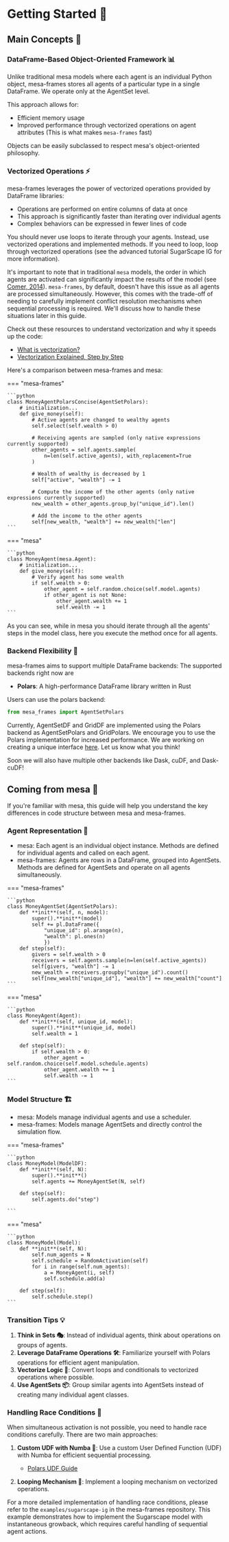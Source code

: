 # Getting Started 🚀

## Main Concepts 🧠

### DataFrame-Based Object-Oriented Framework 📊

Unlike traditional mesa models where each agent is an individual Python object, mesa-frames stores all agents of a particular type in a single DataFrame. We operate only at the AgentSet level.

This approach allows for:

- Efficient memory usage
- Improved performance through vectorized operations on agent attributes (This is what makes `mesa-frames` fast)

Objects can be easily subclassed to respect mesa's object-oriented philosophy.

### Vectorized Operations ⚡

mesa-frames leverages the power of vectorized operations provided by DataFrame libraries:

- Operations are performed on entire columns of data at once
- This approach is significantly faster than iterating over individual agents
- Complex behaviors can be expressed in fewer lines of code

You should never use loops to iterate through your agents. Instead, use vectorized operations and implemented methods. If you need to loop, loop through vectorized operations (see the advanced tutorial SugarScape IG for more information).

It's important to note that in traditional `mesa` models, the order in which agents are activated can significantly impact the results of the model (see [Comer, 2014](http://mars.gmu.edu/bitstream/handle/1920/9070/Comer_gmu_0883E_10539.pdf)). `mesa-frames`, by default, doesn't have this issue as all agents are processed simultaneously. However, this comes with the trade-off of needing to carefully implement conflict resolution mechanisms when sequential processing is required. We'll discuss how to handle these situations later in this guide.

Check out these resources to understand vectorization and why it speeds up the code:

- [What is vectorization?](https://stackoverflow.com/a/1422181)
- [Vectorization Explained, Step by Step](https://machinelearningcompass.com/machine_learning_math/vectorization/)

Here's a comparison between mesa-frames and mesa:



=== "mesa-frames"

    ```python
    class MoneyAgentPolarsConcise(AgentSetPolars): 
        # initialization...
        def give_money(self):
            # Active agents are changed to wealthy agents
            self.select(self.wealth > 0)

            # Receiving agents are sampled (only native expressions currently supported)
            other_agents = self.agents.sample(
                n=len(self.active_agents), with_replacement=True
            )

            # Wealth of wealthy is decreased by 1
            self["active", "wealth"] -= 1

            # Compute the income of the other agents (only native expressions currently supported)
            new_wealth = other_agents.group_by("unique_id").len()

            # Add the income to the other agents
            self[new_wealth, "wealth"] += new_wealth["len"]
    ```

=== "mesa"

    ```python
    class MoneyAgent(mesa.Agent): 
        # initialization...
        def give_money(self):
            # Verify agent has some wealth
            if self.wealth > 0:
                other_agent = self.random.choice(self.model.agents)
                if other_agent is not None:
                    other_agent.wealth += 1
                    self.wealth -= 1
    ```

As you can see, while in mesa you should iterate through all the agents' steps in the model class, here you execute the method once for all agents.

### Backend Flexibility 🔄

mesa-frames aims to support multiple DataFrame backends:
The supported backends right now are

- **Polars**: A high-performance DataFrame library written in Rust

Users can use the polars backend:

```python
from mesa_frames import AgentSetPolars
```

Currently, AgentSetDF and GridDF are implemented using the Polars backend as AgentSetPolars and GridPolars.
We encourage you to use the Polars implementation for increased performance. We are working on creating a unique interface [here](https://github.com/projectmesa/mesa-frames/discussions/12). Let us know what you think!

Soon we will also have multiple other backends like Dask, cuDF, and Dask-cuDF!

## Coming from mesa 🔀

If you're familiar with mesa, this guide will help you understand the key differences in code structure between mesa and mesa-frames.

### Agent Representation 👥

- mesa: Each agent is an individual object instance. Methods are defined for individual agents and called on each agent.
- mesa-frames: Agents are rows in a DataFrame, grouped into AgentSets. Methods are defined for AgentSets and operate on all agents simultaneously.

=== "mesa-frames"

    ```python
    class MoneyAgentSet(AgentSetPolars):
        def **init**(self, n, model):
            super().**init**(model)
            self += pl.DataFrame({
                "unique_id": pl.arange(n),
                "wealth": pl.ones(n)
                })
        def step(self):
            givers = self.wealth > 0
            receivers = self.agents.sample(n=len(self.active_agents))
            self[givers, "wealth"] -= 1
            new_wealth = receivers.groupby("unique_id").count()
            self[new_wealth["unique_id"], "wealth"] += new_wealth["count"]
    ```

=== "mesa"

    ```python
    class MoneyAgent(Agent):
        def **init**(self, unique_id, model):
            super().**init**(unique_id, model)
            self.wealth = 1

        def step(self):
            if self.wealth > 0:
                other_agent = self.random.choice(self.model.schedule.agents)
                other_agent.wealth += 1
                self.wealth -= 1
    ```

### Model Structure 🏗️

- mesa: Models manage individual agents and use a scheduler.
- mesa-frames: Models manage AgentSets and directly control the simulation flow.

=== "mesa-frames"

    ```python
    class MoneyModel(ModelDF):
        def **init**(self, N):
            super().**init**()
            self.agents += MoneyAgentSet(N, self)

        def step(self):
            self.agents.do("step")

    ```

=== "mesa"

    ```python
    class MoneyModel(Model):
        def **init**(self, N):
            self.num_agents = N
            self.schedule = RandomActivation(self)
            for i in range(self.num_agents):
                a = MoneyAgent(i, self)
                self.schedule.add(a)

        def step(self):
            self.schedule.step()
    ```

### Transition Tips 💡

1. **Think in Sets 🎭**: Instead of individual agents, think about operations on groups of agents.
2. **Leverage DataFrame Operations 🛠️**: Familiarize yourself with Polars operations for efficient agent manipulation.
3. **Vectorize Logic 🚅**: Convert loops and conditionals to vectorized operations where possible.
4. **Use AgentSets 📦**: Group similar agents into AgentSets instead of creating many individual agent classes.

### Handling Race Conditions 🏁

When simultaneous activation is not possible, you need to handle race conditions carefully. There are two main approaches:

1. **Custom UDF with Numba 🔧**: Use a custom User Defined Function (UDF) with Numba for efficient sequential processing.

   - [Polars UDF Guide](https://docs.pola.rs/user-guide/expressions/user-defined-functions/)

2. **Looping Mechanism 🔁**: Implement a looping mechanism on vectorized operations.

For a more detailed implementation of handling race conditions, please refer to the `examples/sugarscape-ig` in the mesa-frames repository. This example demonstrates how to implement the Sugarscape model with instantaneous growback, which requires careful handling of sequential agent actions.

